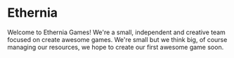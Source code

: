 # Ethernia

Welcome to Ethernia Games! We're a small, independent and creative team focused on create awesome games. We're small but we think big, of course managing our resources, we hope to create our first awesome game soon.
